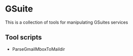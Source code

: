 # GSuite
This is a collection of tools for manipulating GSuites services

## Tool scripts
  - ParseGmailMboxToMaildir